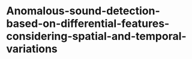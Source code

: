 # Anomalous-sound-detection-based-on-differential-features-considering-spatial-and-temporal-variations
